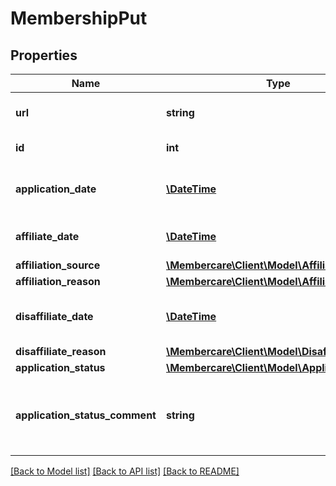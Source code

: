 # MembershipPut

## Properties
Name | Type | Description | Notes
------------ | ------------- | ------------- | -------------
**url** | **string** | The link to the current resource | [optional] 
**id** | **int** | The Id of the membership | [optional] 
**application_date** | [**\DateTime**](\DateTime.md) | The application date of the membership | [optional] 
**affiliate_date** | [**\DateTime**](\DateTime.md) | The affiliate date of the membership | [optional] 
**affiliation_source** | [**\Membercare\Client\Model\AffiliationSource**](AffiliationSource.md) |  | [optional] 
**affiliation_reason** | [**\Membercare\Client\Model\AffiliationReason**](AffiliationReason.md) |  | [optional] 
**disaffiliate_date** | [**\DateTime**](\DateTime.md) | The disaffiliate date of the membership. | [optional] 
**disaffiliate_reason** | [**\Membercare\Client\Model\DisaffiliateReason**](DisaffiliateReason.md) |  | [optional] 
**application_status** | [**\Membercare\Client\Model\ApplicationStatus**](ApplicationStatus.md) |  | [optional] 
**application_status_comment** | **string** | Additional comment in regards to the application status | [optional] 

[[Back to Model list]](../../README.md#documentation-for-models) [[Back to API list]](../../README.md#documentation-for-api-endpoints) [[Back to README]](../../README.md)

